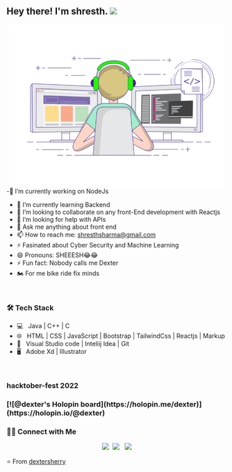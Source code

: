 <!-- ### Hi there 👋 -->

<h2> Hey there! I'm shresth. <img src="https://github.com/souvikguria98/souvikguria98/blob/master/Hi.gif" width="25"></h2>
<img align="right" alt="GIF" src="https://raw.githubusercontent.com/devSouvik/devSouvik/master/gif3.gif" width="500"/>
<!-- **dextersherry/DexterSherry** is a ✨ _special_ ✨ repository because its `README.md` (this file) appears on your GitHub profile. -->

<!-- Here are some ideas to get you started: -->

 -🔭 I’m currently working on NodeJs
- 🌱 I’m currently learning Backend
- 👯 I’m looking to collaborate on any front-End development with Reactjs 
- 🤔 I’m looking for help with APIs
- 💬 Ask me anything about front end
- 📫 How to reach me: shresthsharma@gmail.com
- ⚡ Fasinated about Cyber Security and Machine Learning
- 😄 Pronouns: SHEEESH😂😂
- ⚡ Fun fact: Nobody calls me Dexter
- 🏍️ For me bike ride fix minds

<br>
<h3>🛠 Tech Stack </h3>

- 💻 &nbsp; Java | C++ | C  
- 🌐 &nbsp; HTML | CSS | JavaScript | Bootstrap | TailwindCss | Reactjs | Markup  
- 🔧 &nbsp; Visual Studio code | Inteliij Idea | Git
- 🖥 &nbsp; Adobe Xd | Illustrator 
</br>
  
<h3>hacktober-fest 2022<h3>
[![@dexter's Holopin board](https://holopin.me/dexter)](https://holopin.io/@dexter)


<h3> 🤝🏻 Connect with Me </h3>

<p align="center"> 
&nbsp;<a href="https://www.instagram.com/shresth_hu/" target="_blank" rel="noopener noreferrer"><img src="https://img.icons8.com/plasticine/100/000000/instagram-new.png" width="50" /></a>   
&nbsp;<a href="https://www.linkedin.com/in/shresth-sharma/" target="_blank" rel="noopener noreferrer"><img src="https://img.icons8.com/plasticine/100/000000/linkedin.png" width="50" /></a>
&nbsp; <a href="mailto:shresthsharma64@gmail.com" target="_blank" rel="noopener noreferrer"><img src="https://img.icons8.com/plasticine/100/000000/gmail.png" width="50" /></a>
</p>

⭐️ From [dextersherry](https://github.com/dextersherry)


